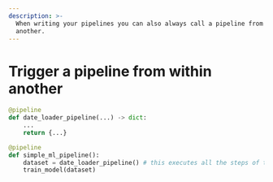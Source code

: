 ```yaml
---
description: >-
  When writing your pipelines you can also always call a pipeline from within
  another.
---
```


# Trigger a pipeline from within another

```python
@pipeline
def date_loader_pipeline(...) -> dict:
    ...
    return {...}

@pipeline  
def simple_ml_pipeline():
    dataset = date_loader_pipeline() # this executes all the steps of this pipeline and gets the return value
    train_model(dataset)
```
